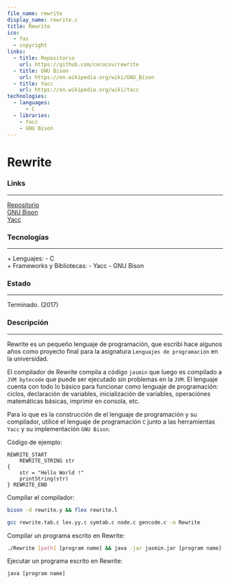 ```yaml
---
file_name: rewrite
display_name: rewrite.c
title: Rewrite
ico:
  - fas
  - copyright
links:
  - title: Repositorio
    url: https://github.com/cococov/rewrite
  - title: GNU Bison
    url: https://en.wikipedia.org/wiki/GNU_Bison
  - title: Yacc
    url: https://en.wikipedia.org/wiki/Yacc
technologies:
  - languages:
      - C
  - libraries:
    - Yacc
    - GNU Bison
---
```

# Rewrite

### Links

---

[Repositorio](https://github.com/cococov/rewrite)<br/>
[GNU Bison](https://en.wikipedia.org/wiki/GNU_Bison)<br/>
[Yacc](https://en.wikipedia.org/wiki/Yacc)

### Tecnologías

---

<div class="list-super-index">
+ Lenguajes:
 - C
</div>

<div class="list-super-index">
+ Frameworks y Bibliotecas:
 - Yacc
 - GNU Bison
</div>

### Estado

---

Terminado. (2017)

### Descripción

---

Rewrite es un pequeño lenguaje de programación, que escribí hace algunos años como proyecto final para la asignatura ``Lenguajes de programación`` en la universidad.

El compilador de Rewrite compila a código ``jasmin`` que luego es compilado a ``JVM bytecode`` que puede ser ejecutado sin problemas en la ``JVM``. El lenguaje cuenta con todo lo básico para funcionar como lenguaje de programación: ciclos, declaración de variables, inicialización de variables, operaciónes matemáticas básicas, imprimir en consola, etc.

Para lo que es la construcción de el lenguaje de programación y su compilador, utilicé el lenguaje de programación ``C`` junto a las herramientas ``Yacc`` y su implementación ``GNU Bison``.

Código de ejemplo:

```
REWRITE_START
	REWRITE_STRING str
{
	str = "Hello World !"
	printString(str)
} REWRITE_END
```

Compilar el compilador:

```sh
bison -d rewrite.y && flex rewrite.l
```
```sh
gcc rewrite.tab.c lex.yy.c symtab.c node.c gencode.c -o Rewrite
```

Compilar un programa escrito en Rewrite:

```sh
./Rewrite [path] [program name] && java -jar jasmin.jar [program name].j
```

Ejecutar un programa escrito en Rewrite:

```sh
java [program name]
```